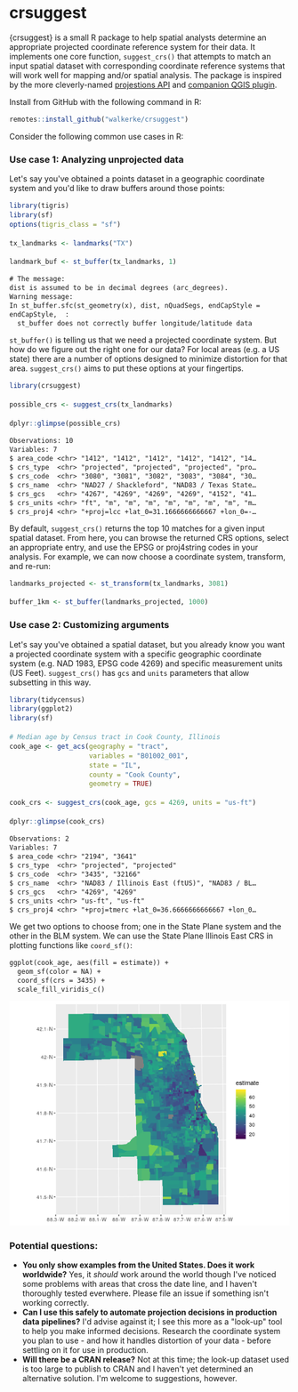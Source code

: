 # crsuggest

{crsuggest} is a small R package to help spatial analysts determine an appropriate projected coordinate reference system for their data.  It implements one core function, `suggest_crs()` that attempts to match an input spatial dataset with corresponding coordinate reference systems that will work well for mapping and/or spatial analysis.  The package is inspired by the more cleverly-named [projestions API](https://github.com/ebrelsford/projestions) and [companion QGIS plugin](https://github.com/ebrelsford/qgis-projestions). 

Install from GitHub with the following command in R:

```r
remotes::install_github("walkerke/crsuggest")
```

Consider the following common use cases in R:

### Use case 1: Analyzing unprojected data

Let's say you've obtained a points dataset in a geographic coordinate system and you'd like to draw buffers around those points:

```r
library(tigris)
library(sf)
options(tigris_class = "sf")

tx_landmarks <- landmarks("TX")

landmark_buf <- st_buffer(tx_landmarks, 1)
```
```
# The message:
dist is assumed to be in decimal degrees (arc_degrees).
Warning message:
In st_buffer.sfc(st_geometry(x), dist, nQuadSegs, endCapStyle = endCapStyle,  :
  st_buffer does not correctly buffer longitude/latitude data
```

`st_buffer()` is telling us that we need a projected coordinate system.  But how do we figure out the right one for our data?  For local areas (e.g. a US state) there are a number of options designed to minimize distortion for that area.  `suggest_crs()` aims to put these options at your fingertips.  

```r
library(crsuggest)

possible_crs <- suggest_crs(tx_landmarks)

dplyr::glimpse(possible_crs)
```
```
Observations: 10
Variables: 7
$ area_code <chr> "1412", "1412", "1412", "1412", "1412", "14…
$ crs_type  <chr> "projected", "projected", "projected", "pro…
$ crs_code  <chr> "3080", "3081", "3082", "3083", "3084", "30…
$ crs_name  <chr> "NAD27 / Shackleford", "NAD83 / Texas State…
$ crs_gcs   <chr> "4267", "4269", "4269", "4269", "4152", "41…
$ crs_units <chr> "ft", "m", "m", "m", "m", "m", "m", "m", "m…
$ crs_proj4 <chr> "+proj=lcc +lat_0=31.1666666666667 +lon_0=-…
```

By default, `suggest_crs()` returns the top 10 matches for a given input spatial dataset.  From here, you can browse the returned CRS options, select an appropriate entry, and use the EPSG or proj4string codes in your analysis.  For example, we can now choose a coordinate system, transform, and re-run: 

```r
landmarks_projected <- st_transform(tx_landmarks, 3081)

buffer_1km <- st_buffer(landmarks_projected, 1000)
```

### Use case 2: Customizing arguments

Let's say you've obtained a spatial dataset, but you already know you want a projected coordinate system with a specific geographic coordinate system (e.g. NAD 1983, EPSG code 4269) and specific measurement units (US Feet).  `suggest_crs()` has `gcs` and `units` parameters that allow subsetting in this way.

```r
library(tidycensus)
library(ggplot2)
library(sf)

# Median age by Census tract in Cook County, Illinois
cook_age <- get_acs(geography = "tract",
                    variables = "B01002_001",
                    state = "IL",
                    county = "Cook County",
                    geometry = TRUE)
                    
cook_crs <- suggest_crs(cook_age, gcs = 4269, units = "us-ft")

dplyr::glimpse(cook_crs)
```
```
Observations: 2
Variables: 7
$ area_code <chr> "2194", "3641"
$ crs_type  <chr> "projected", "projected"
$ crs_code  <chr> "3435", "32166"
$ crs_name  <chr> "NAD83 / Illinois East (ftUS)", "NAD83 / BL…
$ crs_gcs   <chr> "4269", "4269"
$ crs_units <chr> "us-ft", "us-ft"
$ crs_proj4 <chr> "+proj=tmerc +lat_0=36.6666666666667 +lon_0…
```

We get two options to choose from; one in the State Plane system and the other in the BLM system.  We can use the State Plane Illinois East CRS in plotting functions like `coord_sf()`:

```                       
ggplot(cook_age, aes(fill = estimate)) + 
  geom_sf(color = NA) + 
  coord_sf(crs = 3435) + 
  scale_fill_viridis_c()
```

![](img/cook_age.png)

### Potential questions: 

* __You only show examples from the United States.  Does it work worldwide?__ Yes, it _should_ work around the world though I've noticed some problems with areas that cross the date line, and I haven't thoroughly tested everwhere.  Please file an issue if something isn't working correctly.  
* __Can I use this safely to automate projection decisions in production data pipelines?__ I'd advise against it; I see this more as a "look-up" tool to help you make informed decisions.  Research the coordinate system you plan to use - and how it handles distortion of your data - before settling on it for use in production.  
* __Will there be a CRAN release?__ Not at this time; the look-up dataset used is too large to publish to CRAN and I haven't yet determined an alternative solution.  I'm welcome to suggestions, however.  
